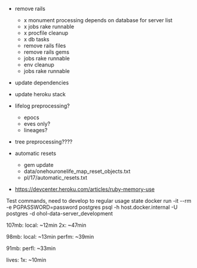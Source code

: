 - remove rails
  - x monument processing depends on database for server list
  - x jobs rake runnable
  - x procfile cleanup
  - x db tasks
  - remove rails files
  - remove rails gems
  - jobs rake runnable
  - env cleanup
  - jobs rake runnable
- update dependencies
- update heroku stack
- lifelog preprocessing?
  - epocs
  - eves only?
  - lineages?
- tree preprocessing????

- automatic resets
  - gem update
  - data/onehouronelife_map_reset_objects.txt
  - pl/17/automatic_resets.txt
- https://devcenter.heroku.com/articles/ruby-memory-use

Test commands, need to develop to regular usage state
docker run -it --rm -e PGPASSWORD=password postgres psql -h host.docker.internal -U postgres -d ohol-data-server_development

107mb:
local: ~12min
2x: ~47min

98mb:
local: ~13min
perfm: ~39min

91mb:
perfl: ~33min

lives:
1x: ~10min
